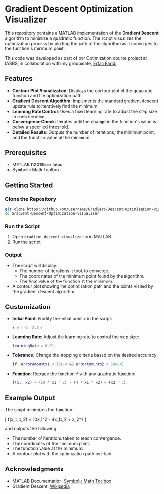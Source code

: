 # Gradient Descent Optimization Visualizer

This repository contains a MATLAB implementation of the **Gradient Descent** algorithm to minimize a quadratic function. The script visualizes the optimization process by plotting the path of the algorithm as it converges to the function's minimum point.

This code was developed as part of our Optimization course project at IASBS, in collaboration with my groupmate, [Erfan Faridi](https://github.com/erfanfaridii/).

## Features

- **Contour Plot Visualization**: Displays the contour plot of the quadratic function and the optimization path.
- **Gradient Descent Algorithm**: Implements the standard gradient descent update rule to iteratively find the minimum.
- **Learning Rate Control**: Uses a fixed learning rate to adjust the step size in each iteration.
- **Convergence Check**: Iterates until the change in the function's value is below a specified threshold.
- **Detailed Results**: Outputs the number of iterations, the minimum point, and the function value at the minimum.

## Prerequisites

- MATLAB R2016b or later.
- Symbolic Math Toolbox.

## Getting Started

### Clone the Repository
```bash
git clone https://github.com/username/Gradient-Descent-Optimization-Visualizer.git
cd Gradient-Descent-Optimization-Visualizer
```

### Run the Script

1. Open `gradient_descent_visualizer.m` in MATLAB.
2. Run the script.

### Output

- The script will display:
  - The number of iterations it took to converge.
  - The coordinates of the minimum point found by the algorithm.
  - The final value of the function at the minimum.
- A contour plot showing the optimization path and the points visited by the gradient descent algorithm.

## Customization

- **Initial Point**: Modify the initial point `x` in the script:
  ```matlab
  x = [-2, 2.5];
  ```

- **Learning Rate**: Adjust the learning rate to control the step size:
  ```matlab
  learningRate = 0.01;
  ```

- **Tolerance**: Change the stopping criteria based on the desired accuracy:
  ```matlab
  if (errorAmountx1 < 10e-4 && errorAmountx2 < 10e-4)
  ```

- **Function**: Replace the function `f` with any quadratic function:
  ```matlab
  f(x1, x2) = (10 * x1 ^ 2) - (4 * x1 * x2) + (x2 ^ 2);
  ```

## Example Output

The script minimizes the function:

\[
f(x_1, x_2) = 10x_1^2 - 4x_1x_2 + x_2^2
\]

and outputs the following:
- The number of iterations taken to reach convergence.
- The coordinates of the minimum point.
- The function value at the minimum.
- A contour plot with the optimization path overlaid.

## Acknowledgments

- MATLAB Documentation: [Symbolic Math Toolbox](https://www.mathworks.com/products/symbolic.html)
- Gradient Descent: [Wikipedia](https://en.wikipedia.org/wiki/Gradient_descent)
